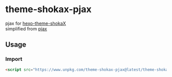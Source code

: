# theme-shokax-pjax

pjax for [hexo-theme-shokaX](https://github.com/theme-shoka-x/hexo-theme-shokaX)  
simplified from [pjax](https://github.com/MoOx/pjax)

## Usage
### Import
```html
<script src="https://www.unpkg.com/theme-shokax-pjax@latest/theme-shokax-pjax.min.js"></script>
```